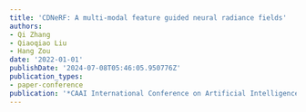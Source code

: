 ```yaml
---
title: 'CDNeRF: A multi-modal feature guided neural radiance fields'
authors:
- Qi Zhang
- Qiaoqiao Liu
- Hang Zou
date: '2022-01-01'
publishDate: '2024-07-08T05:46:05.950776Z'
publication_types:
- paper-conference
publication: '*CAAI International Conference on Artificial Intelligence*'
---
```

